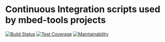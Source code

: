 # Continuous Integration scripts used by mbed-tools projects

[![Build Status](https://dev.azure.com/mbed-tools/mbed-tools-ci-scripts/_apis/build/status/Build%20and%20Release?branchName=master)](https://dev.azure.com/mbed-tools/mbed-tools-ci/_build/latest?definitionId=3&branchName=master)
[![Test Coverage](https://api.codeclimate.com/v1/badges/41301e959f22986b7b2b/test_coverage)](https://codeclimate.com/github/ARMmbed/mbed-tools-ci-scripts/test_coverage)
[![Maintainability](https://api.codeclimate.com/v1/badges/41301e959f22986b7b2b/maintainability)](https://codeclimate.com/github/ARMmbed/mbed-tools-ci-scripts/maintainability)
